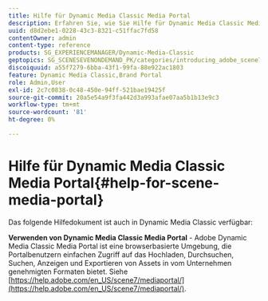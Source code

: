 ```yaml
---
title: Hilfe für Dynamic Media Classic Media Portal
description: Erfahren Sie, wie Sie Hilfe für Dynamic Media Classic Media Portal erhalten.
uuid: d8d2ebe1-0228-43c3-8321-c51ffac7fd58
contentOwner: admin
content-type: reference
products: SG_EXPERIENCEMANAGER/Dynamic-Media-Classic
geptopics: SG_SCENESEVENONDEMAND_PK/categories/introducing_adobe_scene7
discoiquuid: a55f7279-6bba-43f1-99fa-88e922ac1803
feature: Dynamic Media Classic,Brand Portal
role: Admin,User
exl-id: 2c7c0838-0c48-450e-94ff-521bae19425f
source-git-commit: 20a5e54a9f3fa442d3a993afae07aa5b1b13e9c3
workflow-type: tm+mt
source-wordcount: '81'
ht-degree: 0%

---
```


# Hilfe für Dynamic Media Classic Media Portal{#help-for-scene-media-portal}

Das folgende Hilfedokument ist auch in Dynamic Media Classic verfügbar:

**Verwenden von Dynamic Media Classic Media Portal**  - Adobe Dynamic Media Classic Media Portal ist eine browserbasierte Umgebung, die Portalbenutzern einfachen Zugriff auf das Hochladen, Durchsuchen, Suchen, Anzeigen und Exportieren von Assets in vom Unternehmen genehmigten Formaten bietet. Siehe [https://help.adobe.com/en_US/scene7/mediaportal/](https://help.adobe.com/en_US/scene7/mediaportal/).

<!-- Is this topic still needed? -rb 04/22/21
 used to point to www.adobe.com/go/learn_sc7_mediaportalusing_en and http://help.adobe.com/en_US/scene7/mediaportal/-->